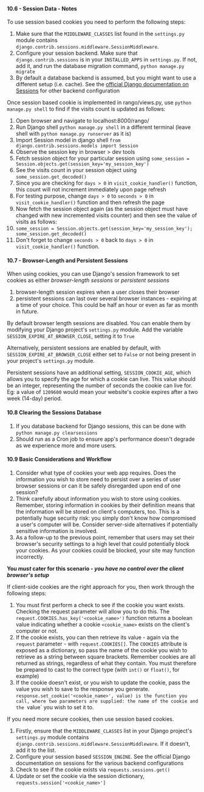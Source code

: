 #### 10.6 - Session Data - Notes

To use session based cookies you need to perform the following steps:

1. Make sure that the `MIDDLEWARE_CLASSES` list found in the `settings.py` module contains `django.contrib.sessions.middleware.SessionMiddleware`.
2. Configure your session backend. Make sure that `django.contrib.sessions` is in your `INSTALLED_APPS` in `settings.py`. If not, add it, and run the database migration command, `python manage.py migrate`
3. By default a database backend is assumed, but you might want to use a different setup (i.e. cache). See the [official Django documentation on Sessions](https://docs.djangoproject.com/en/1.9/topics/http/sessions/) for other backend configuration

Once session based cookie is implemented in rango/views.py, use `python manage.py shell` to find if the visits count is updated as follows:

1. Open browser and navigate to localhost:8000/rango/
2. Run Django shell `python manage.py shell` in a different terminal (leave shell with `python manage.py runserver` as it is)
3. Import Session model in django shell `from django.contrib.sessions.models import Session`
4. Observe the session key in browser > dev tools
5. Fetch session object for your particular session using `some_session = Session.objects.get(session_key='my_session_key')`
6. See the visits count in your session object using `some_session.get_decoded()`
7. Since you are checking for `days > 0` in `visit_cookie_handler()` function, this count will not increment immediately upon page refresh
8. For testing purpose, change `days > 0` to `seconds > 0` in `visit_cookie_handler()` function and then refresh the page
9. Now fetch the session object again (as the session object must have changed with new incremented visits counter) and then see the value of visits as follows:
10. `some_session = Session.objects.get(session_key='my_session_key'); some_session.get_decoded()`
11. Don't forget to change `seconds > 0` back to `days > 0` in `visit_cookie_handler()` function.


#### 10.7 - Browser-Length and Persistent Sessions

When using cookies, you can use Django's session framework to set cookies as either _browser-length sessions_ or _persistent sessions_

1. browser-length session expires when a user closes their browser
2. persistent sessions can last over several browser instances - expiring at a time of your choice. This could be half an hour or even as far as month in future.

By default browser length sessions are disabled. You can enable them by modifying your Django project's `settings.py` module. Add the variable `SESSION_EXPIRE_AT_BROWSER_CLOSE`, setting it to `True`

Alternatively, persistent sessions are enabled by default, with `SESSION_EXPIRE_AT_BROWSER_CLOSE` either set to `False` or not being present in your project's `settings.py` module.

Persistent sessions have an additional setting, `SESSION_COOKIE_AGE`, which allows you to specify the age for which a cookie can live. This value should be an integer, representing the number of seconds the cookie can live for.
Eg: a value of `1209600` would mean your website's cookie expires after a two week (14-day) period.


#### 10.8 Clearing the Sessions Database

1. If you database backend for Django sessions, this can be done with `python manage.py clearsessions`
2. Should run as a Cron job to ensure app's performance doesn't degrade as we experience more and more users.


#### 10.9 Basic Considerations and Workflow

1. Consider what type of cookies your web app requires. Does the information you wish to store need to persist over a series of user browser sessions or can it be safely disregarded upon end of one session?
2. Think carefully about information you wish to store using cookies. Remember, storing information in cookies by their definition means that the information will be stored on client's computers, too. This is a potentially huge security risk: you simply don't know how compromised a user's computer will be. Consider server-side alternatives if potentially sensitive information is involved.
3. As a follow-up to the previous point, remember that users may set their browser's security settings to a high level that could potentially block your cookies. As your cookies could be blocked, your site may function incorrectly.

**You _must_ cater for this scenario - _you have no control over the client browser's setup_**

If client-side cookies are the right approach for you, then work through the following steps:

1. You must first perform a check to see if the cookie you want exists. Checking the request parameter will allow you to do this. The `request.COOKIES.has_key('<cookie_name>')` function returns a boolean value indicating whether a cookie `<cookie_name>` exists on the client's computer or not.
2. If the cookie exists, you can then retrieve its value - again via the `request` parameter - with `request.COOKIES[]`. The `COOKIES` attribute is exposed as a dictionary, so pass the name of the cookie you wish to retrieve as a string between square brackets. Remember cookies are all returned as strings, regardless of what they contain. You must therefore be prepared to cast to the correct type (with `int()` or `float()`, for example)
3. If the cookie doesn't exist, or you wish to update the cookie, pass the value you wish to save to the response you generate. `response.set_cookie('<cookie_name>', value) is the function you call, where two parameters are supplied: the name of the cookie and the `value` you wish to set it to.

If you need more secure cookies, then use session based cookies.

1. Firstly, ensure that the `MIDDLEWARE_CLASSES` list in your Django project's `settings.py` module contains `django.contrib.sessions.middleware.SessionMiddleware`. If it doesn't, add it to the list.
2. Configure your session based `SESSION_ENGINE`. See the official Django documentation on sessions for the various backend configurations
3. Check to see if the cookie exists via `requests.sessions.get()`
4. Update or set the cookie via the session dictionary, `requests.session['<cookie_name>']`